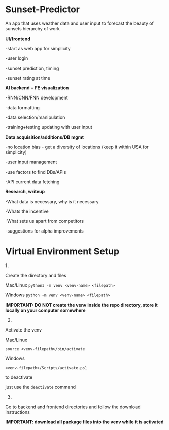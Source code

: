 # Sunset-Predictor
An app that uses weather data and user input to forecast the beauty of sunsets
hierarchy of work

**UI/frontend**

-start as web app for simplicity

-user login

-sunset prediction, timing

-sunset rating at time


**AI backend + FE visualization**

-RNN/CNN/FNN development

-data formatting

-data selection/manipulation

-training+testing updating with user input


**Data acquisition/additions/DB mgmt**

-no location bias - get a diversity of locations (keep it within USA for simplicity)

-user input management

-use factors to find DBs/APIs 

-API current data fetching


**Research, writeup**

-What data is necessary, why is it necessary

-Whats the incentive 

-What sets us apart from competitors

-suggestions for alpha improvements


# Virtual Environment Setup

**1.**

Create the directory and files 

Mac/Linux
`python3 -m venv <venv-name> <filepath>`

Windows
`python -m venv <venv-name> <filepath>`

**IMPORTANT: DO NOT create the venv inside the repo directory, store it locally on your computer somewhere**

2. 

Activate the venv

Mac/Linux

`source <venv-filepath>/bin/activate`

Windows 

`<venv-filepath>/Scripts/activate.ps1`

to deactivate

just use the `deactivate` command 

3. 

Go to backend and frontend directories and follow the download instructions 

**IMPORTANT: download all package files into the venv while it is activated**


